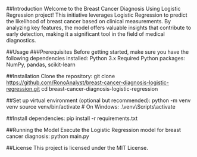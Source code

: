 ##Introduction
Welcome to the Breast Cancer Diagnosis Using Logistic Regression project! This initiative leverages Logistic Regression to predict the likelihood of breast cancer based on clinical measurements. By analyzing key features, the model offers valuable insights that contribute to early detection, making it a significant tool in the field of medical diagnostics.

##Usage
###Prerequisites
Before getting started, make sure you have the following dependencies installed:
Python 3.x
 Required Python packages: NumPy, pandas, scikit-learn
 
##Installation
Clone the repository:
 git clone https://github.com/RonoAnalyst/breast-cancer-diagnosis-logistic-regression.git
 cd breast-cancer-diagnosis-logistic-regression
 
##Set up virtual environment (optional but recommended):
 python -m venv venv
 source venv/bin/activate      # On Windows: .\venv\Scripts\activate
 
##Install dependencies:
 pip install -r requirements.txt
 
##Running the Model
 Execute the Logistic Regression model for breast cancer diagnosis:
python main.py

##License
This project is licensed under the MIT License.

